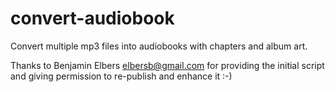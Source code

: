 # convert-audiobook
Convert multiple mp3 files into audiobooks with chapters and album art.

Thanks to Benjamin Elbers <elbersb@gmail.com> for providing the initial script and giving permission to re-publish and enhance it :-)

 